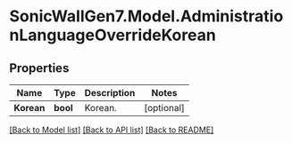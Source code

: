 # SonicWallGen7.Model.AdministrationLanguageOverrideKorean

## Properties

Name | Type | Description | Notes
------------ | ------------- | ------------- | -------------
**Korean** | **bool** | Korean. | [optional] 

[[Back to Model list]](../README.md#documentation-for-models) [[Back to API list]](../README.md#documentation-for-api-endpoints) [[Back to README]](../README.md)

